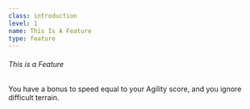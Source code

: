 ```yaml
---
class: introduction
level: 1
name: This Is A Feature
type: feature
---
```


###### This is a Feature

You have a bonus to speed equal to your Agility score, and you ignore difficult terrain.
